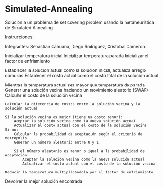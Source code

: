 # Simulated-Annealing
Solucion a un problema de set covering problem usando la metaheuristica de Simulated Annealing

Instrucciones:


Integrantes: Sebastian Cahuana, Diego Rodriguez, Cristobal Cameron.


Inicializar temperatura inicial
Inicializar temperatura parada
Inicializar el factor de enfriamiento

Establecer la solución actual como la solución inicial, actualiza arreglo comunas
Establecer el costo actual como el costo total de la solución actual

Mientras la temperatura actual sea mayor que temperatura de parada:
    Generar una solución vecina haciendo un movimiento aleatorio (SWAP)
    Calcular el costo de la solución vecina
    
    Calcular la diferencia de costos entre la solución vecina y la solución actual
    
    Si la solución vecina es mejor (tiene un costo menor):
        Aceptar la solución vecina como la nueva solución actual
        Actualizar el costo actual con el costo de la solución vecina
    Si no:
        Calcular la probabilidad de aceptación según el criterio de Metropolis
        Generar un número aleatorio entre 0 y 1
        
        Si el número aleatorio es menor o igual a la probabilidad de aceptación:
            Aceptar la solución vecina como la nueva solución actual
            Actualizar el costo actual con el costo de la solución vecina
    
    Reducir la temperatura multiplicándola por el factor de enfriamiento

Devolver la mejor solución encontrada


